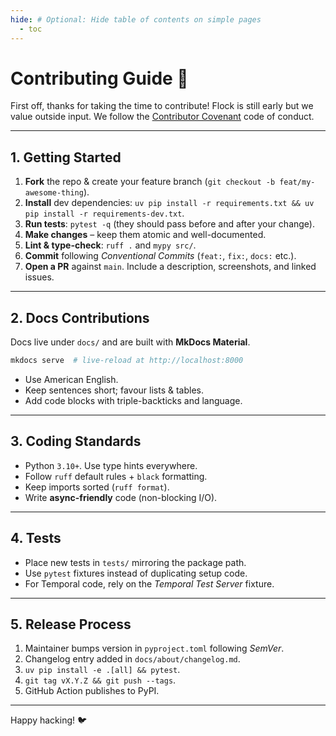 ```yaml
---
hide: # Optional: Hide table of contents on simple pages
  - toc
---
```


# Contributing Guide 🙌

First off, thanks for taking the time to contribute!  Flock is still early but we value outside input.  We follow the [Contributor Covenant](https://www.contributor-covenant.org/) code of conduct.

---

## 1. Getting Started

1. **Fork** the repo & create your feature branch (`git checkout -b feat/my-awesome-thing`).
2. **Install** dev dependencies: `uv pip install -r requirements.txt && uv pip install -r requirements-dev.txt`.
3. **Run tests**: `pytest -q` (they should pass before and after your change).
4. **Make changes** – keep them atomic and well-documented.
5. **Lint & type-check**: `ruff .` and `mypy src/`.
6. **Commit** following *Conventional Commits* (`feat:`, `fix:`, `docs:` etc.).
7. **Open a PR** against `main`.  Include a description, screenshots, and linked issues.

---

## 2. Docs Contributions

Docs live under `docs/` and are built with **MkDocs Material**.

```bash
mkdocs serve  # live-reload at http://localhost:8000
```

* Use American English.
* Keep sentences short; favour lists & tables.
* Add code blocks with triple-backticks and language.

---

## 3. Coding Standards

* Python `3.10+`.  Use type hints everywhere.
* Follow `ruff` default rules + `black` formatting.
* Keep imports sorted (`ruff format`).
* Write **async-friendly** code (non-blocking I/O).

---

## 4. Tests

* Place new tests in `tests/` mirroring the package path.
* Use `pytest` fixtures instead of duplicating setup code.
* For Temporal code, rely on the *Temporal Test Server* fixture.

---

## 5. Release Process

1. Maintainer bumps version in `pyproject.toml` following *SemVer*.
2. Changelog entry added in `docs/about/changelog.md`.
3. `uv pip install -e .[all] && pytest`.
4. `git tag vX.Y.Z && git push --tags`.
5. GitHub Action publishes to PyPI.

---

Happy hacking! 🐦
